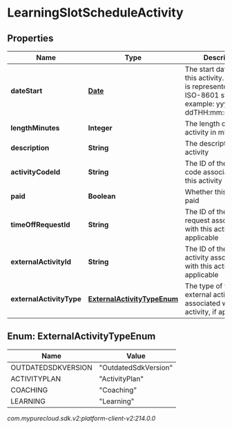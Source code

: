 # LearningSlotScheduleActivity


## Properties

| Name | Type | Description | Notes |
| ------------ | ------------- | ------------- | ------------- |
| **dateStart** | [**Date**](Date) | The start date/time of this activity. Date time is represented as an ISO-8601 string. For example: yyyy-MM-ddTHH:mm:ss[.mmm]Z |  [optional] |
| **lengthMinutes** | **Integer** | The length of this activity in minutes |  [optional] |
| **description** | **String** | The description of this activity |  [optional] |
| **activityCodeId** | **String** | The ID of the activity code associated with this activity |  [optional] |
| **paid** | **Boolean** | Whether this activity is paid |  [optional] |
| **timeOffRequestId** | **String** | The ID of the time off request associated with this activity, if applicable |  [optional] |
| **externalActivityId** | **String** | The ID of the external activity associated with this activity, if applicable |  [optional] |
| **externalActivityType** | [**ExternalActivityTypeEnum**](#Enum--ExternalActivityTypeEnum) | The type of the external activity associated with this activity, if applicable |  [optional] |


## Enum: ExternalActivityTypeEnum

| Name | Value |
| ---- | ----- |
| OUTDATEDSDKVERSION | &quot;OutdatedSdkVersion&quot; | 
| ACTIVITYPLAN | &quot;ActivityPlan&quot; | 
| COACHING | &quot;Coaching&quot; | 
| LEARNING | &quot;Learning&quot; | 




_com.mypurecloud.sdk.v2:platform-client-v2:214.0.0_
